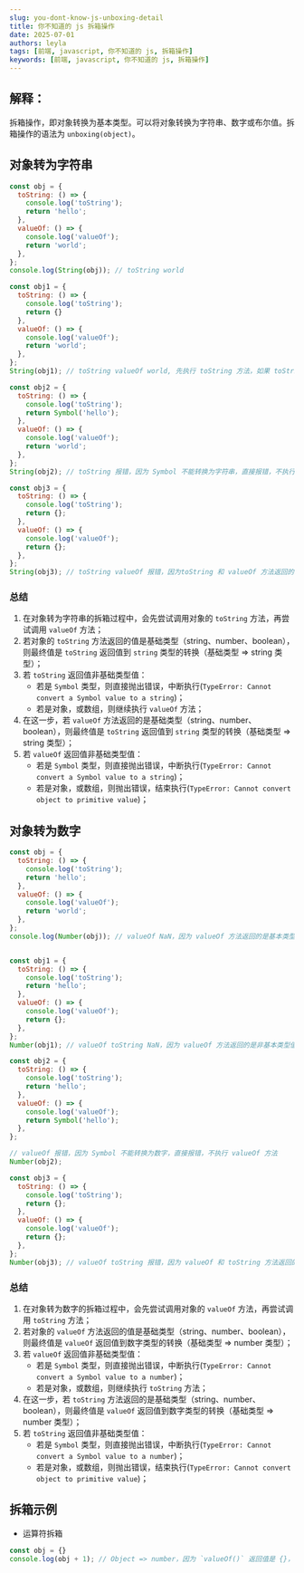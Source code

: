 ```yaml
---
slug: you-dont-know-js-unboxing-detail
title: 你不知道的 js 拆箱操作
date: 2025-07-01
authors: leyla
tags: [前端, javascript, 你不知道的 js, 拆箱操作]
keywords: [前端, javascript, 你不知道的 js, 拆箱操作]
---
```


## 解释：
拆箱操作，即对象转换为基本类型。可以将对象转换为字符串、数字或布尔值。拆箱操作的语法为 `unboxing(object)`。

## 对象转为字符串
```js
const obj = {
  toString: () => {
    console.log('toString');
    return 'hello';
  },
  valueOf: () => {
    console.log('valueOf');
    return 'world';
  },
};
console.log(String(obj)); // toString world

const obj1 = {
  toString: () => {
    console.log('toString');
    return {}
  },
  valueOf: () => {
    console.log('valueOf');
    return 'world';
  },
};
String(obj1); // toString valueOf world, 先执行 toString 方法，如果 toString 方法返回的是非基本类型，则执行 valueOf 方法

const obj2 = {
  toString: () => {
    console.log('toString');
    return Symbol('hello');
  },
  valueOf: () => {
    console.log('valueOf');
    return 'world';
  },
};
String(obj2); // toString 报错，因为 Symbol 不能转换为字符串，直接报错，不执行 valueOf 方法

const obj3 = {
  toString: () => {
    console.log('toString');
    return {};
  },
  valueOf: () => {
    console.log('valueOf');
    return {};
  },
};
String(obj3); // toString valueOf 报错，因为toString 和 valueOf 方法返回的都是非基本类型，直接报错
```

### 总结
1. 在对象转为字符串的拆箱过程中，会先尝试调用对象的 `toString` 方法，再尝试调用 `valueOf` 方法；
2. 若对象的 `toString` 方法返回的值是基础类型（string、number、boolean），则最终值是 `toString` 返回值到 `string` 类型的转换（基础类型 => string 类型）；
3. 若 `toString` 返回值非基础类型值：
   - 若是 `Symbol` 类型，则直接抛出错误，中断执行(`TypeError: Cannot convert a Symbol value to a string`)；
   - 若是对象，或数组，则继续执行 `valueOf` 方法；
4. 在这一步，若 `valueOf` 方法返回的是基础类型（string、number、boolean），则最终值是 `toString` 返回值到 `string` 类型的转换（基础类型 => string 类型）；
5. 若 `valueOf` 返回值非基础类型值：
   - 若是 `Symbol` 类型，则直接抛出错误，中断执行(`TypeError: Cannot convert a Symbol value to a string`)；
   - 若是对象，或数组，则抛出错误，结束执行(`TypeError: Cannot convert object to primitive value`)；

## 对象转为数字
```js
const obj = {
  toString: () => {
    console.log('toString');
    return 'hello';
  },
  valueOf: () => {
    console.log('valueOf');
    return 'world';
  },
};
console.log(Number(obj)); // valueOf NaN，因为 valueOf 方法返回的是基本类型值 `world`，所以下一步是将基本类型转换为数字，但是 world 不能转换为数字，所以最终结果是 NaN；如果 valueOf 方法返回的是可以被转换的值，比如 false 或 "0"，则最终结果是 0


const obj1 = {
  toString: () => {
    console.log('toString');
    return 'hello';
  },
  valueOf: () => {
    console.log('valueOf');
    return {};
  },
};
Number(obj1); // valueOf toString NaN，因为 valueOf 方法返回的是非基本类型值，所以下一步是调用 toString 方法，但是 hello 不能转换为数字，所以最终结果是 NaN

const obj2 = {
  toString: () => {
    console.log('toString');
    return 'hello';
  },
  valueOf: () => {
    console.log('valueOf');
    return Symbol('hello');
  },
};

// valueOf 报错，因为 Symbol 不能转换为数字，直接报错，不执行 valueOf 方法
Number(obj2); 

const obj3 = {
  toString: () => {
    console.log('toString');
    return {};
  },
  valueOf: () => {
    console.log('valueOf');
    return {};
  },
};
Number(obj3); // valueOf toString 报错，因为 valueOf 和 toString 方法返回的都是非基本类型值，直接报错
```

### 总结
1. 在对象转为数字的拆箱过程中，会先尝试调用对象的 `valueOf` 方法，再尝试调用 `toString` 方法；
2. 若对象的 `valueOf` 方法返回的值是基础类型（string、number、boolean），则最终值是 `valueOf` 返回值到数字类型的转换（基础类型 => number 类型）；
3. 若 `valueOf` 返回值非基础类型值：
   - 若是 `Symbol` 类型，则直接抛出错误，中断执行(`TypeError: Cannot convert a Symbol value to a number`)；
   - 若是对象，或数组，则继续执行 `toString` 方法；
4. 在这一步，若 `toString` 方法返回的是基础类型（string、number、boolean），则最终值是 `valueOf` 返回值到数字类型的转换（基础类型 => number 类型）；
5. 若 `toString` 返回值非基础类型值：
   - 若是 `Symbol` 类型，则直接抛出错误，中断执行(`TypeError: Cannot convert a Symbol value to a number`)；
   - 若是对象，或数组，则抛出错误，结束执行(`TypeError: Cannot convert object to primitive value`)；

## 拆箱示例
- 运算符拆箱
```js
const obj = {}
console.log(obj + 1); // Object => number，因为 `valueOf()` 返回值是 {}， 所以调用了 `toString()`，`toString()` 返回值是 "[object Object]"，所以最终结果是 "[object Object]1"
```
